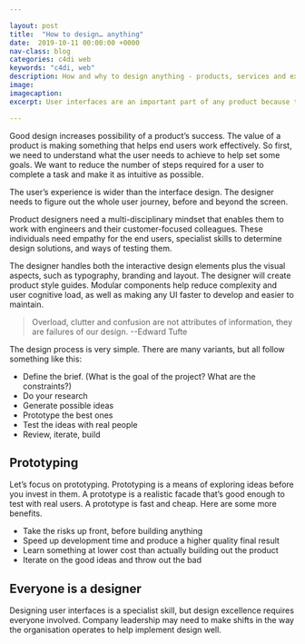 ```yaml
---

layout: post
title:  "How to design… anything"
date:  2019-10-11 00:00:00 +0000
nav-class: blog
categories: c4di web
keywords: "c4di, web"
description: How and why to design anything - products, services and experiences
image: 
imagecaption:
excerpt: User interfaces are an important part of any product because that’s the part a customer experiences.

---
```


Good design increases possibility of a product’s success. The value of a product is making something that helps end users work effectively. So first, we need to understand what the user needs to achieve to help set some goals. We want to reduce the number of steps required for a user to complete a task and make it as intuitive as possible.

The user’s experience is wider than the interface design. The designer needs to figure out the whole user journey, before and beyond the screen.

Product designers need a multi-disciplinary mindset that enables them to work with engineers and their customer-focused colleagues. These individuals need empathy for the end users, specialist skills to determine design solutions, and ways of testing them.

The designer handles both the interactive design elements plus the visual aspects, such as typography, branding and layout. The designer will create product style guides. Modular components help reduce complexity and user cognitive load, as well as making any UI faster to develop and easier to maintain.

 > Overload, clutter and confusion are not attributes of information, they are failures of our design.
 > --Edward Tufte

The design process is very simple. There are many variants, but all follow something like this:

* Define the brief. (What is the goal of the project? What are the constraints?)
* Do your research
* Generate possible ideas
* Prototype the best ones
* Test the ideas with real people
* Review, iterate, build

## Prototyping

Let’s focus on prototyping. Prototyping is a means of exploring ideas before you invest in them. A prototype is a realistic facade that’s good enough to test with real users. A prototype is fast and cheap. Here are some more benefits.

* Take the risks up front, before building anything
* Speed up development time and produce a higher quality final result
* Learn something at lower cost than actually building out the product
* Iterate on the good ideas and throw out the bad

## Everyone is a designer

Designing user interfaces is a specialist skill, but design excellence requires everyone involved. Company leadership may need to make shifts in the way the organisation operates to help implement design well.
